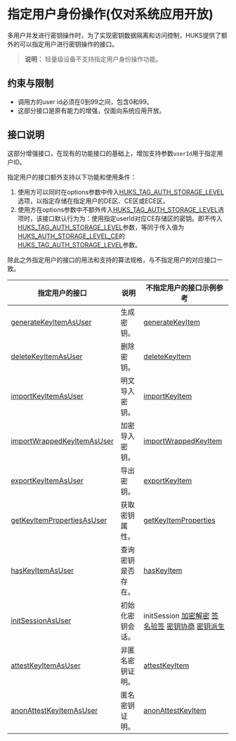 # 指定用户身份操作(仅对系统应用开放)

多用户并发进行密钥操作时，为了实现密钥数据隔离和访问控制，HUKS提供了额外的可以指定用户进行密钥操作的接口。

>**说明：**
> 轻量级设备不支持指定用户身份操作功能。

## 约束与限制

- 调用方的user id必须在0到99之间，包含0和99。
- 这部分接口是原有能力的增强，仅面向系统应用开放。

## 接口说明

这部分增强接口，在现有的功能接口的基础上，增加支持参数`userId`用于指定用户ID。

指定用户的接口额外支持以下功能和使用条件：

1. 使用方可以同时在options参数中传入[HUKS_TAG_AUTH_STORAGE_LEVEL](../../reference/apis-universal-keystore-kit/_huks_type_api.md#oh_huks_authstoragelevel)选项，以指定存储在指定用户的DE区、CE区或ECE区。
2. 使用方在options参数中不额外传入[HUKS_TAG_AUTH_STORAGE_LEVEL](../../reference/apis-universal-keystore-kit/_huks_type_api.md#oh_huks_authstoragelevel)选项时，该接口默认行为为：使用指定userId对应CE存储区的密钥。即不传入[HUKS_TAG_AUTH_STORAGE_LEVEL](../../reference/apis-universal-keystore-kit/_huks_type_api.md#oh_huks_authstoragelevel)参数，等同于传入值为[HUKS_AUTH_STORAGE_LEVEL_CE](../../reference/apis-universal-keystore-kit/_huks_type_api.md#oh_huks_authstoragelevel)的[HUKS_TAG_AUTH_STORAGE_LEVEL](../../reference/apis-universal-keystore-kit/_huks_type_api.md#oh_huks_authstoragelevel)参数。

除此之外指定用户的接口的用法和支持的算法规格，与不指定用户的对应接口一致。

| 指定用户的接口 | 说明 | 不指定用户的接口示例参考 |
| -------- | -------- | ----------| 
| [generateKeyItemAsUser](../../reference/apis-universal-keystore-kit/js-apis-huks-sys.md#huksgeneratekeyitemasuser)              |   生成密钥。           |  [generateKeyItem](huks-key-generation-arkts.md)             |
| [deleteKeyItemAsUser](../../reference/apis-universal-keystore-kit/js-apis-huks-sys.md#huksdeletekeyitemasuser)                  |   删除密钥。           |  [deleteKeyItem](huks-delete-key-arkts.md)               |
| [importKeyItemAsUser](../../reference/apis-universal-keystore-kit/js-apis-huks-sys.md#huksimportkeyitemasuser)                  |   明文导入密钥。      |  [importKeyItem](huks-import-key-in-plaintext-arkts.md)                |
| [importWrappedKeyItemAsUser](../../reference/apis-universal-keystore-kit/js-apis-huks-sys.md#huksimportwrappedkeyitemasuser)    |  加密导入密钥。        |  [importWrappedKeyItem](huks-import-wrapped-key-arkts.md)             |
| [exportKeyItemAsUser](../../reference/apis-universal-keystore-kit/js-apis-huks-sys.md#huksexportkeyitemasuser)                  |   导出密钥。        |  [exportKeyItem](huks-export-key-arkts.md)                |
| [getKeyItemPropertiesAsUser](../../reference/apis-universal-keystore-kit/js-apis-huks-sys.md#huksgetkeyitempropertiesasuser)    |  获取密钥属性。     |  [getKeyItemProperties](huks-obtain-key-properties-arkts.md)             |
| [hasKeyItemAsUser](../../reference/apis-universal-keystore-kit/js-apis-huks-sys.md#hukshaskeyitemasuser)                        |  查询密钥是否存在。    |  [hasKeyItem](huks-check-key-arkts.md)               |
| [initSessionAsUser](../../reference/apis-universal-keystore-kit/js-apis-huks-sys.md#huksinitsessionasuser)                      |  初始化密钥会话。       |  initSession   [加密解密](huks-encryption-decryption-arkts.md) [签名验签](huks-signing-signature-verification-arkts.md) [密钥协商](huks-key-agreement-arkts.md) [密钥派生](huks-key-derivation-arkts.md)           |
| [attestKeyItemAsUser](../../reference/apis-universal-keystore-kit/js-apis-huks-sys.md#huksattestkeyitemasuser)                  |  非匿名密钥证明。    |  [attestKeyItem](huks-key-attestation-arkts.md)                |
| [anonAttestKeyItemAsUser](../../reference/apis-universal-keystore-kit/js-apis-huks-sys.md#huksanonattestkeyitemasuser)          | 匿名密钥证明。     |  [anonAttestKeyItem](huks-key-anon-attestation-arkts.md)                |
